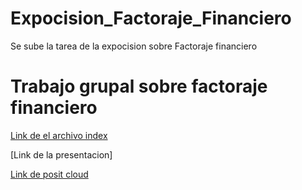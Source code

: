# Expocision_Factoraje_Financiero
Se sube la tarea de la expocision sobre Factoraje financiero

# Trabajo grupal sobre factoraje financiero

[Link de el archivo index](https://broref.github.io/Expocision_Factor_Financiero/)

[Link de la presentacion]

[Link de posit cloud](https://posit.cloud/content/8573491)
